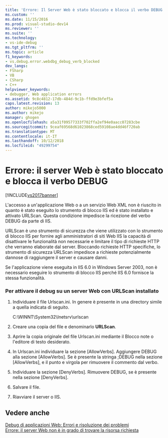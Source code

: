 ```yaml
---
title: 'Errore: Il Server Web è stato bloccato e blocca il verbo DEBUG | Microsoft Docs'
ms.custom: ''
ms.date: 11/15/2016
ms.prod: visual-studio-dev14
ms.reviewer: ''
ms.suite: ''
ms.technology:
- vs-ide-debug
ms.tgt_pltfrm: ''
ms.topic: article
f1_keywords:
- vs.debug.error.webdbg_debug_verb_blocked
dev_langs:
- FSharp
- VB
- CSharp
- C++
helpviewer_keywords:
- debugger, Web application errors
ms.assetid: 9c8c4812-17db-484d-9c1b-ffd9e3bfef5a
caps.latest.revision: 13
author: mikejo5000
ms.author: mikejo
manager: ghogen
ms.openlocfilehash: a5a31f09577333f702ffa2ef94e0aacc07283cbe
ms.sourcegitcommit: 9ceaf69568d61023868ced59108ae4dd46f720ab
ms.translationtype: MT
ms.contentlocale: it-IT
ms.lasthandoff: 10/12/2018
ms.locfileid: "49299754"
---
```

# <a name="error-the-web-server-has-been-locked-down-and-is-blocking-the-debug-verb"></a>Errore: il server Web è stato bloccato e blocca il verbo DEBUG
[!INCLUDE[vs2017banner](../includes/vs2017banner.md)]

L'accesso a un'applicazione Web o a un servizio Web XML non è riuscito in quanto è stato eseguito lo strumento di blocco IIS ed è stato installato e attivato URLScan. Questa condizione impedisce la ricezione del verbo DEBUG da parte di IIS.  
  
 URLScan è uno strumento di sicurezza che viene utilizzato con lo strumento di blocco IIS per fornire agli amministratori di siti Web IIS la capacità di disattivare le funzionalità non necessarie e limitare il tipo di richieste HTTP che verranno elaborate dal server. Bloccando richieste HTTP specifiche, lo strumento di sicurezza URLScan impedisce a richieste potenzialmente dannose di raggiungere il server e causare danni.  
  
 Se l'applicazione viene eseguita in IIS 6.0 in Windows Server 2003, non è necessario eseguire lo strumento di blocco IIS perché IIS 6.0 fornisce la stessa funzionalità.  
  
### <a name="to-enable-debugging-on-a-web-server-with-urlscan-installed"></a>Per attivare il debug su un server Web con URLScan installato  
  
1.  Individuare il file Urlscan.ini. In genere è presente in una directory simile a quella indicata di seguito.  
  
     C:\WINNT\System32\Inetsrv\urlscan  
  
2.  Creare una copia del file e denominarlo **URLScan**.  
  
3.  Aprire la copia originale del file Urlscan.ini mediante il Blocco note o l'editore di testo desiderato.  
  
4.  In Urlscan.ini individuare la sezione [AllowVerbs]. Aggiungere DEBUG alla sezione [AllowVerbs]. Se è presente la stringa ;DEBUG nella sezione [AllowVerbs], e il punto e virgola per rimuovere il commento dal verbo.  
  
5.  Individuare la sezione [DenyVerbs]. Rimuovere DEBUG, se è presente nella sezione [DenyVerbs].  
  
6.  Salvare il file.  
  
7.  Riavviare il server o IIS.  
  
## <a name="see-also"></a>Vedere anche  
 [Debug di applicazioni Web: Errori e risoluzione dei problemi](../debugger/debugging-web-applications-errors-and-troubleshooting.md)   
 [Errore: il server Web non è in grado di trovare la risorsa richiesta](../debugger/error-the-web-server-could-not-find-the-requested-resource.md)



